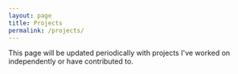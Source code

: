 ```yaml
---
layout: page
title: Projects 
permalink: /projects/
---
```


This page will be updated periodically with projects I've worked on independently or have contributed to. 